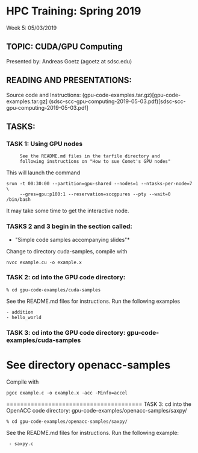 # HPC Training:  Spring 2019
 Week 5: 05/03/2019

## TOPIC:  CUDA/GPU Computing
Presented by: Andreas Goetz (agoetz  at  sdsc.edu)

## READING AND PRESENTATIONS:

Source code and Instructions:
(gpu-code-examples.tar.gz)[gpu-code-examples.tar.gz]
(sdsc-scc-gpu-computing-2019-05-03.pdf)[sdsc-scc-gpu-computing-2019-05-03.pdf]

## TASKS:
### TASK 1:  Using GPU nodes  
         See the README.md files in the tarfile directory and
         following instructions on "How to sue Comet's GPU nodes"

This will launch the command

```
srun -t 00:30:00 --partition=gpu-shared --nodes=1 --ntasks-per-node=7 \
     --gres=gpu:p100:1 --reservation=sccgpures --pty --wait=0 /bin/bash
```

It may take some time to get the interactive node.

### TASKS 2 and 3 begin in the section called:
* "Simple code samples accompanying slides"*

Change to directory cuda-samples, compile with 
```
nvcc example.cu -o example.x
```

### TASK 2:  cd into the GPU code directory: 
```
% cd gpu-code-examples/cuda-samples
```

See the README.md files for instructions.
Run the following examples
 
	- addition
	- hello_world


### TASK 3:  cd into the GPU code directory: gpu-code-examples/cuda-samples
# See directory openacc-samples

Compile with 
```
pgcc example.c -o example.x -acc -Minfo=accel
```

=======================================
TASK 3:  cd into the OpenACC code directory: gpu-code-examples/openacc-samples/saxpy/
```
% cd gpu-code-examples/openacc-samples/saxpy/
```

See the README.md files for instructions.
Run the following example:
 
	 - saxpy.c


